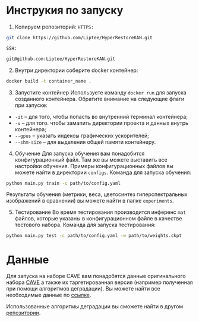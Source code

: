 # Инструкия по запуску
1. Копируем репозиторий:
`HTTPS:`
```bash
git clone https://github.com/Liptee/HyperRestoreKAN.git
```

`SSH:`
```bash
git@github.com:Liptee/HyperRestoreKAN.git
```

2. Внутри директории соберите docker контейнер:
```bash
docker build -t container_name .
```

3. Запустите контейнер
Используете команду `docker run` для запуска созданного контейнера. Обратите внимание на следующие флаги при запуске:
- `-it` – для того, чтобы попасть во внутренний терминал контейнера;
- `-v` – для того. чтобы замапить директории проекта и данных внутрь контейнера;
- `--gpus` – указать индексы графических ускорителей;
- `--shm-size` – для выделения общей памяти контейнеру.

4. Обучение
Для запуска обучения вам понадобится конфигурационный файл. Там же вы можете выставить все настройки обучения. Примеры конфигурационных файлов вы можете найти в директории `configs`. Команда для запуска обучения:
```bash
python main.py train -c path/to/config.yaml
```
Результаты обучения (метрики, веса, цветосинтез гиперспектральных изображений в сравнении) вы можете найти в папке `experiments`.

5. Тестирование
Во время тестирования производится инференс `mat` файлов, которые указаны в конфигурационном файле в качестве тестового набора.
Команда для запуска тестирования:
```bash
python main.py test -c path/to/config.yaml -w path/to/weights.ckpt
```

# Данные
Для запуска на наборе CAVE вам понадобятся данные оригинального набора [CAVE](https://ieee-dataport.org/documents/cave-hsi) а также их таргетированная версия (например полученная при помощи алгоритмов деградации). Вы можете найти все необходимые данные по [ссылке](https://www.kaggle.com/datasets/liptee/hyperspectral-image-restoration-based-on-cave).

Использованные алгоритмы деградации вы сможете найти в другом [репозитории](https://github.com/Liptee/HSI-Fresnel-Lens).
